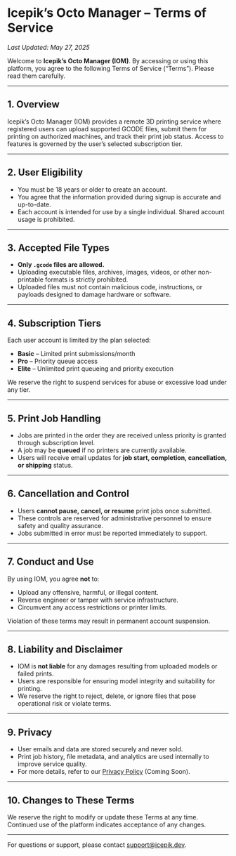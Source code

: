 # Icepik’s Octo Manager – Terms of Service

_Last Updated: May 27, 2025_

Welcome to **Icepik’s Octo Manager (IOM)**. By accessing or using this platform, you agree to the following Terms of Service (“Terms”). Please read them carefully.

---

## 1. Overview

Icepik’s Octo Manager (IOM) provides a remote 3D printing service where registered users can upload supported GCODE files, submit them for printing on authorized machines, and track their print job status. Access to features is governed by the user’s selected subscription tier.

---

## 2. User Eligibility

- You must be 18 years or older to create an account.
- You agree that the information provided during signup is accurate and up-to-date.
- Each account is intended for use by a single individual. Shared account usage is prohibited.

---

## 3. Accepted File Types

- **Only `.gcode` files are allowed.**
- Uploading executable files, archives, images, videos, or other non-printable formats is strictly prohibited.
- Uploaded files must not contain malicious code, instructions, or payloads designed to damage hardware or software.

---

## 4. Subscription Tiers

Each user account is limited by the plan selected:

- **Basic** – Limited print submissions/month
- **Pro** – Priority queue access
- **Elite** – Unlimited print queueing and priority execution

We reserve the right to suspend services for abuse or excessive load under any tier.

---

## 5. Print Job Handling

- Jobs are printed in the order they are received unless priority is granted through subscription level.
- A job may be **queued** if no printers are currently available.
- Users will receive email updates for **job start, completion, cancellation, or shipping** status.

---

## 6. Cancellation and Control

- Users **cannot pause, cancel, or resume** print jobs once submitted.
- These controls are reserved for administrative personnel to ensure safety and quality assurance.
- Jobs submitted in error must be reported immediately to support.

---

## 7. Conduct and Use

By using IOM, you agree **not** to:

- Upload any offensive, harmful, or illegal content.
- Reverse engineer or tamper with service infrastructure.
- Circumvent any access restrictions or printer limits.

Violation of these terms may result in permanent account suspension.

---

## 8. Liability and Disclaimer

- IOM is **not liable** for any damages resulting from uploaded models or failed prints.
- Users are responsible for ensuring model integrity and suitability for printing.
- We reserve the right to reject, delete, or ignore files that pose operational risk or violate terms.

---

## 9. Privacy

- User emails and data are stored securely and never sold.
- Print job history, file metadata, and analytics are used internally to improve service quality.
- For more details, refer to our [Privacy Policy](./privacy.md) (Coming Soon).

---

## 10. Changes to These Terms

We reserve the right to modify or update these Terms at any time. Continued use of the platform indicates acceptance of any changes.

---

For questions or support, please contact support@icepik.dev.
